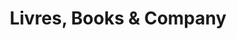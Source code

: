 ---
title: "Livres, Books & Company"
url: /montcuq-en-quercy-blanc/livres-books-und-company/
shop: Bücher
---